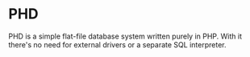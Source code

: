# PHD 
PHD is a simple flat-file database system written purely in PHP. With it there's no need for external drivers or a separate SQL interpreter.
